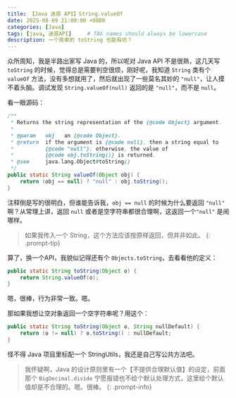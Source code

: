 ```yaml
---
title: 【Java 迷惑 API】String.valueOf
date: 2025-08-09 21:00:00 +0800
categories: [Java]
tags: [java, 迷惑API]     # TAG names should always be lowercase
description: 一个简单的 toString 也能有坑？
---
```


众所周知，我是半路出家写 Java 的，所以呢对 Java API 不是很熟，这几天写 `toString` 的时候，觉得总是需要判空很烦，刚好呢，我知道 `String` 类有个 `valueOf` 方法，没有多想就用了，然后就出现了一些莫名其妙的 `"null"`，让人摸不着头脑。调试发现 `String.valueOf(null)` 返回的是 `"null"`，而不是 `null`。

看一眼源码：
```java
/**
 * Returns the string representation of the {@code Object} argument.
 *
 * @param   obj   an {@code Object}.
 * @return  if the argument is {@code null}, then a string equal to
 *          {@code "null"}; otherwise, the value of
 *          {@code obj.toString()} is returned.
 * @see     java.lang.Object#toString()
 */
public static String valueOf(Object obj) {
    return (obj == null) ? "null" : obj.toString();
}
```
注释倒是写的很明白，但谁能告诉我，`obj == null` 的时候为什么要返回 `"null"` 啊？从常理上讲，返回 `null` 或者是空字符串都很合理啊，这返回一个`"null"` 是闹哪样。

> 如果我传入一个 String，这个方法应该按原样返回，但并非如此。
{: .prompt-tip}

算了，换一个API，我貌似记得还有个 `Objects.toString`，去看看他的定义：

```java
public static String toString(Object o) {
    return String.valueOf(o);
}
```

嗯，很棒，行为非常一致。嗯。


那如果我想让空对象返回一个空字符串呢？用这个：

```java
public static String toString(Object o, String nullDefault) {
    return (o != null) ? o.toString() : nullDefault;
}
```

怪不得 Java 项目里标配一个 StringUtils，我还是自己写公共方法吧。

>我怀疑啊，Java 的设计原则里有一个【不提供合理默认值】的设定，前面那个 `BigDecimal.divide` 宁愿报错也不给个默认处理方式，这里给个默认值却是不合理的。嗯。很棒。
{: .prompt-info}
